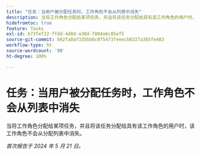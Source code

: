 ```yaml
---
title: "任务：当用户被分配任务时，工作角色不会从列表中消失"
description: 当将工作角色分配给某项任务，并且将该任务分配给具有该工作角色的用户时，该工作角色不会从分配列表中消失。
hidefromtoc: true
feature: Tasks
exl-id: b73fef22-ffdd-4d8d-a30d-7804a6c85ef5
source-git-commit: b62fa0af335bb0c075473feeecb8327a365fe483
workflow-type: ht
source-wordcount: '98'
ht-degree: 100%

---
```


# 任务：当用户被分配任务时，工作角色不会从列表中消失

当将工作角色分配给某项任务，并且将该任务分配给具有该工作角色的用户时，该工作角色不会从分配列表中消失。

_首次报告于 2024 年 5 月 21 日。_
